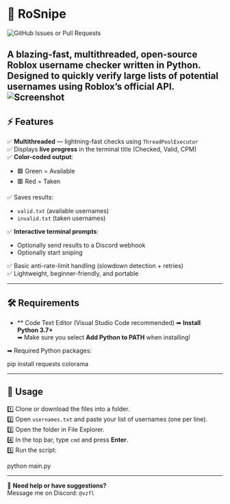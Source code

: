 
# 🎯 RoSnipe
![GitHub Issues or Pull Requests](https://img.shields.io/github/issues/jkwy/roblox-sniper)

A **blazing-fast**, multithreaded, open-source Roblox username checker written in Python.  
Designed to quickly verify large lists of potential usernames using Roblox’s official API.
![Screenshot](https://cdn.discordapp.com/attachments/1257226957888684125/1381885478940180601/Screenshot_2025-06-09_233649.png?ex=685064e4&is=684f1364&hm=9890cb72c3f3a3cd266ed2a9c43230638102eb9a9983ccf38ded550b26bb4cad&)
---

## ⚡ Features

✅ **Multithreaded** — lightning-fast checks using `ThreadPoolExecutor`  
✅ Displays **live progress** in the terminal title (Checked, Valid, CPM)  
✅ **Color-coded output**:  
- 🟩 Green = Available  
- 🟥 Red = Taken  

✅ Saves results:  
- `valid.txt` (available usernames)  
- `invalid.txt` (taken usernames)  

✅ **Interactive terminal prompts**:  
- Optionally send results to a Discord webhook  
- Optionally start sniping  

✅ Basic anti-rate-limit handling (slowdown detection + retries)  
✅ Lightweight, beginner-friendly, and portable  

---

## 🛠️ Requirements
- ** Code Text Editor (Visual Studio Code recommended)
➡ **Install Python 3.7+**  
➡ Make sure you select **Add Python to PATH** when installing!

➡ Required Python packages:

pip install requests colorama

---

## 🚀 Usage

1️⃣ Clone or download the files into a folder.  
2️⃣ Open `usernames.txt` and paste your list of usernames (one per line).  
3️⃣ Open the folder in File Explorer.  
4️⃣ In the top bar, type `cmd` and press **Enter**.  
5️⃣ Run the script:

python main.py

---

💬 **Need help or have suggestions?**  
Message me on Discord: `@vzfl`
